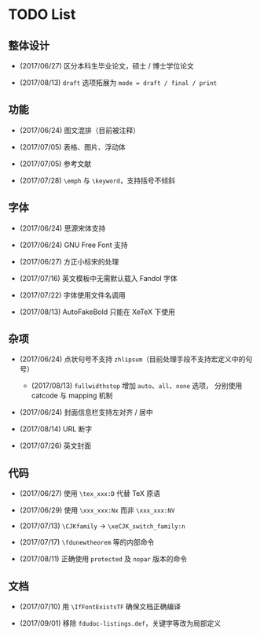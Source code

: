 # TODO List

## 整体设计

- (2017/06/27) 区分本科生毕业论文，硕士 / 博士学位论文

- (2017/08/13) `draft` 选项拓展为 `mode = draft / final / print`

## 功能

- (2017/06/24) 图文混排（目前被注释）

- (2017/07/05) 表格、图片、浮动体

- (2017/07/05) 参考文献

- (2017/07/28) `\emph` 与 `\keyword`，支持括号不倾斜

## 字体

- (2017/06/24) 思源宋体支持

- (2017/06/24) GNU Free Font 支持

- (2017/06/27) 方正小标宋的处理

- (2017/07/16) 英文模板中无需默认载入 Fandol 字体

- (2017/07/22) 字体使用文件名调用

- (2017/08/13) AutoFakeBold 只能在 XeTeX 下使用

## 杂项

- (2017/06/24) 点状句号不支持 `zhlipsum`（目前处理手段不支持宏定义中的句号）

  - (2017/08/13) `fullwidthstop` 增加 `auto`、`all`、`none` 选项，
    分别使用 catcode 与 mapping 机制

- (2017/06/24) 封面信息栏支持左对齐 / 居中

- (2017/08/14) URL 断字

- (2017/07/26) 英文封面

## 代码

- (2017/06/27) 使用 `\tex_xxx:D` 代替 TeX 原语

- (2017/06/29) 使用 `\xxx_xxx:Nx` 而非 `\xxx_xxx:NV`

- (2017/07/13) `\CJKfamily` -> `\xeCJK_switch_family:n`

- (2017/07/17) `\fdunewtheorem` 等的内部命令

- (2017/08/11) 正确使用 `protected` 及 `nopar` 版本的命令

## 文档

- (2017/07/10) 用 `\IfFontExistsTF` 确保文档正确编译

- (2017/09/01) 移除 `fdudoc-listings.def`，关键字等改为局部定义
